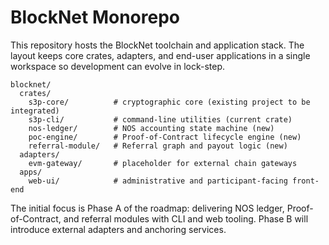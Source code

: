 # BlockNet Monorepo

This repository hosts the BlockNet toolchain and application stack. The
layout keeps core crates, adapters, and end-user applications in a single
workspace so development can evolve in lock-step.

```
blocknet/
  crates/
    s3p-core/          # cryptographic core (existing project to be integrated)
    s3p-cli/           # command-line utilities (current crate)
    nos-ledger/        # NOS accounting state machine (new)
    poc-engine/        # Proof-of-Contract lifecycle engine (new)
    referral-module/   # Referral graph and payout logic (new)
  adapters/
    evm-gateway/       # placeholder for external chain gateways
  apps/
    web-ui/            # administrative and participant-facing front-end
```

The initial focus is Phase A of the roadmap: delivering NOS ledger,
Proof-of-Contract, and referral modules with CLI and web tooling. Phase B
will introduce external adapters and anchoring services.
